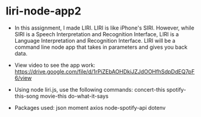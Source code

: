 # liri-node-app2

* In this assignment, I made LIRI. LIRI is like iPhone's SIRI. However, while SIRI is a Speech Interpretation and Recognition Interface, LIRI is a Language Interpretation and Recognition Interface. LIRI will be a command line node app that takes in parameters and gives you back data.

* View video to see the app work:
https://drive.google.com/file/d/1rPiZEbAOHDkiJZJdOOHfhSdpDdEQ7pF6/view

* Using node liri.js, use the following commands:
concert-this
spotify-this-song
movie-this
do-what-it-says

* Packages used:
json
moment
axios
node-spotify-api
dotenv